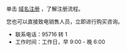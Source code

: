 单击 [域名注册](https://cloud.tencent.com/document/product/242/9595) ，了解注册流程。

您也可以直接致电销售人员，立即进行购买咨询。

- 联系电话：95716 转 1    
- 工作时间：工作日，早 9:00 - 晚 6:00

